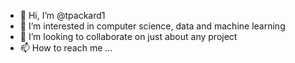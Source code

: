 - 👋 Hi, I’m @tpackard1
- 👀 I’m interested in computer science, data and machine learning
- 💞️ I’m looking to collaborate on just about any project
- 📫 How to reach me ...

<!---
tpackard1/tpackard1 is a ✨ special ✨ repository because its `README.md` (this file) appears on your GitHub profile.
You can click the Preview link to take a look at your changes.
--->
